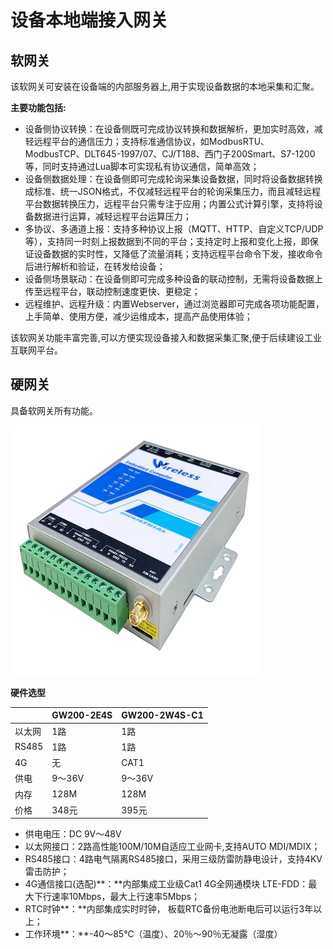 # 设备本地端接入网关

## 软网关

该软网关可安装在设备端的内部服务器上,用于实现设备数据的本地采集和汇聚。

**主要功能包括:**

- 设备侧协议转换：在设备侧既可完成协议转换和数据解析，更加实时高效，减轻远程平台的通信压力；支持标准通信协议，如ModbusRTU、ModbusTCP、DLT645-1997/07、CJ/T188、西门子200Smart、S7-1200等，同时支持通过Lua脚本可实现私有协议通信，简单高效；
- 设备侧数据处理：在设备侧即可完成轮询采集设备数据，同时将设备数据转换成标准、统一JSON格式，不仅减轻远程平台的轮询采集压力，而且减轻远程平台数据转换压力，远程平台只需专注于应用；内置公式计算引擎，支持将设备数据进行运算，减轻远程平台运算压力；
- 多协议、多通道上报：支持多种协议上报（MQTT、HTTP、自定义TCP/UDP等），支持同一时刻上报数据到不同的平台；支持定时上报和变化上报，即保证设备数据的实时性，又降低了流量消耗；支持远程平台命令下发，接收命令后进行解析和验证，在转发给设备；
- 设备侧场景联动：在设备侧即可完成多种设备的联动控制，无需将设备数据上传至远程平台，联动控制速度更快、更稳定；
- 远程维护、远程升级：内置Webserver，通过浏览器即可完成各项功能配置，上手简单、使用方便，减少运维成本，提高产品使用体验；

该软网关功能丰富完善,可以方便实现设备接入和数据采集汇聚,便于后续建设工业互联网平台。

## 硬网关

具备软网关所有功能。

![](../../public/imgs/guide/extended/gw2.png)

**硬件选型**

|       | GW200-2E4S | GW200-2W4S-C1 |
|-------|-----------|-------------|
| 以太网   | 1路        | 1路          |
| RS485 | 1路        | 1路          |
| 4G    | 无         | CAT1        |
| 供电    | 9～36V     | 9～36V       |
| 内存    | 128M      | 128M        |
| 价格    | 348元      | 395元        |


- 供电电压：DC 9V～48V
- 以太网接口：2路高性能100M/10M自适应工业网卡,支持AUTO MDI/MDIX；
- RS485接口：4路电气隔离RS485接口，采用三级防雷防静电设计，支持4KV雷击防护；
- 4G通信接口(选配)**：**内部集成工业级Cat1 4G全网通模块 LTE-FDD：最大下行速率10Mbps，最大上行速率5Mbps；
- RTC时钟**：**内部集成实时时钟， 板载RTC备份电池断电后可以运行3年以上；
- 工作环境**：**-40～85℃（温度）、20％～90％无凝露（湿度）
